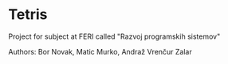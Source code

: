 # Tetris
Project for subject at FERI called "Razvoj programskih sistemov" 

Authors:
Bor Novak,
Matic Murko,
Andraž Vrenčur Zalar


